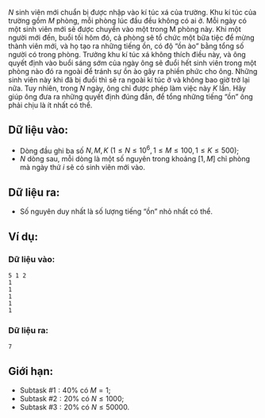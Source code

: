 $N$ sinh viên mới chuẩn bị được nhập vào kí túc xá của trường. Khu kí túc của trường gồm $M$ phòng, mỗi phòng lúc đầu đều không có ai ở. Mỗi ngày có một sinh viên mới sẽ được chuyển vào một trong M phòng này. Khi một người mới đến, buổi tối hôm đó, cả phòng sẽ tổ chức một bữa tiệc để mừng thành viên mới, và họ tạo ra những tiếng ồn, có độ “ồn ào” bằng tổng số người có trong phòng. Trưởng khu kí túc xá không thích điều này, và ông quyết định vào buổi sáng sớm của ngày ông sẽ đuổi hết sinh viên trong một phòng nào đó ra ngoài để tránh sự ồn ào gây ra phiền phức cho ông. Những sinh viên này khi đã bị đuổi thì sẽ ra ngoài kí túc ở và không bao giờ trở lại nữa. Tuy nhiên, trong $N$ ngày, ông chỉ được phép làm việc này $K$ lần. Hãy giúp ông đưa ra những quyết định đúng đắn, để tổng những tiếng “ồn” ông phải chịu là ít nhất có thể.

## Dữ liệu vào:
- Dòng đầu ghi ba số $N, M, K\ (1≤N≤10^6,1≤M≤100,1≤K≤500)$;
- $N$ dòng sau, mỗi dòng là một số nguyên trong khoảng $[1, M]$ chỉ phòng mà ngày thứ $i$ sẽ có sinh viên mới vào.

## Dữ liệu ra:
- Số nguyên duy nhất là số lượng tiếng “ồn” nhỏ nhất có thể.

## Ví dụ:
### Dữ liệu vào:
```
5 1 2
1
1
1
1
1
```

### Dữ liệu ra:
```
7
```

## Giới hạn:
- Subtask $\#1: 40\%\text{ có }M=1$;
- Subtask $\#2: 20\%\text{ có }N≤1000$;
- Subtask $\#3: 20\%\text{ có }N≤50000$.